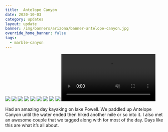 ```yaml
---
title:  Antelope Canyon
date: 2020-10-03
category: updates
layout: update
banner: /img/banners/arizona/banner-antelope-canyon.jpg
override_home_banner: false
tags:
  - marble-canyon
---
```


<div class="img-slider">
    <img src="{{ site.cdn }}/img/updates/arizona/antelope-canyon/antelope-canyon-1.jpg">
    <img src="{{ site.cdn }}/img/updates/arizona/antelope-canyon/antelope-canyon-2.jpg">
    <img src="{{ site.cdn }}/img/updates/arizona/antelope-canyon/antelope-canyon-3.jpg">
    <img src="{{ site.cdn }}/img/updates/arizona/antelope-canyon/antelope-canyon-4.jpg">
    <img src="{{ site.cdn }}/img/updates/arizona/antelope-canyon/antelope-canyon-5.jpg">
    <img src="{{ site.cdn }}/img/updates/arizona/antelope-canyon/antelope-canyon-6.jpg">
    <img src="{{ site.cdn }}/img/updates/arizona/antelope-canyon/antelope-canyon-7.jpg">
    <img src="{{ site.cdn }}/img/updates/arizona/antelope-canyon/antelope-canyon-8.jpg">
    <img src="{{ site.cdn }}/img/updates/arizona/antelope-canyon/antelope-canyon-9.jpg">
    <video controls preload muted autoplay loop>
        <source src="{{ site.cdn }}/vid/updates/arizona/antelope-canyon/paddling2.mp4" type="video/mp4">
    </video>
</div>



Had an amazing day kayaking on lake Powell. We paddled up Antelope Canyon until the water ended then hiked another mile or so into it. I also met an awesome couple that we tagged along with for most of the day. Days like this are what it’s all about.
